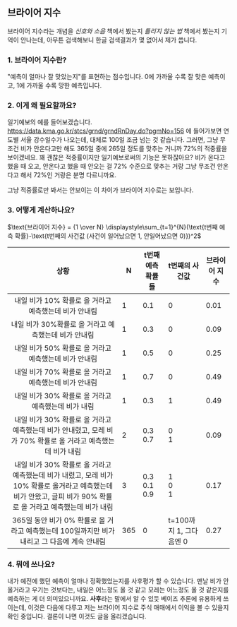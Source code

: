 ## 브라이어 지수

브라이어 지수라는 개념을 *신호와 소음* 책에서 봤는지 *틀리지 않는 법* 책에서 봤는지 기억이 안나는데, 아무튼 검색해보니 한글 검색결과가 몇 없어서 제가 씁니다.

### 1. 브라이어 지수란?

"예측이 얼마나 잘 맞았는지"를 표현하는 점수입니다. 0에 가까울 수록 잘 맞은 예측이고, 1에 가까울 수록 망한 예측입니다. 

### 2. 이게 왜 필요할까요?

일기예보의 예를 들어보겠습니다. https://data.kma.go.kr/stcs/grnd/grndRnDay.do?pgmNo=156 에 들어가보면 연도별 서울 강수일수가 나오는데, 대체로 100일 조금 넘는 것 같습니다. 그러면, 그냥 무조건 비가 안온다고만 해도 365일 중에 265일 정도를 맞추는 거니까 72%의 적중률을 보이겠네요. 꽤 괜찮은 적중률이지만 일기예보로써의 기능은 못하잖아요? 비가 온다고 했을 때 오고, 안온다고 했을 때 안오는 걸 72% 수준으로 맞추는 거랑 그냥 무조건 안온다고 해서 72%인 거랑은 분명 다르니까요. 

그냥 적중률로만 봐서는 안보이는 이 차이가 브라이어 지수로는 보입니다.

### 3. 어떻게 계산하나요?

$\text{브라이어 지수} = {1 \over N} \displaystyle\sum_{t=1}^{N}(\text{t번째 예측 확률}-\text{t번째의 사건값 (사건이 일어났으면 1, 안일어났으면 0)})^2$

| 상황                                                                                                 | N   | t번째 예측 확률들          | t번째의 사건값          | 브라이어 지수 |
|:--------------------------------------------------------------------------------------------------:| --- | ------------------- | ----------------- | ------- |
| 내일 비가 10% 확률로 올 거라고 예측했는데 비가 안내림                                                                   | 1   | 0.1                 | 0                 | 0.01    |
| 내일 비가 30%확률로 올 거라고 예측했는데 비가 안내림                                                                    | 1   | 0.3                 | 0                 | 0.09    |
| 내일 비가 50% 확률로 올 거라고 예측했는데 비가 안내림                                                                   | 1   | 0.5                 | 0                 | 0.25    |
| 내일 비가 70% 확률로 올 거라고 예측했는데 비가 안내림                                                                   | 1   | 0.7                 | 0                 | 0.49    |
| 내일 비가 30% 확률로 올 거라고 예측했는데 비가 내림                                                                    | 1   | 0.3                 | 1                 | 0.49    |
| 내일 비가 30% 확률로 올 거라고 예측했는데 비가 안내렸고, 모레 비가 70% 확률로 올 거라고 예측했는데 비가 내림                                 | 2   | 0.3<br/>0.7         | 0<br/>1           | 0.09    |
| 내일 비가 30% 확률로 올 거라고 예측했는데 비가 내렸고, 모레 비가 10% 확률로 올거라고 예측했는데 비가 안왔고, 글피 비가 90% 확률로 올 거라고 예측했는데 비가 내림 | 3   | 0.3<br/>0.1<br/>0.9 | 1<br/>0<br/>1     | 0.17    |
| 365일 동안 비가 0% 확률로 올 거라고 예측했는데 100일까지만 비가 내리고 그 다음에 계속 안내림                                          | 365 | 0                   | t=100까지 1, 그다음엔 0 | 0.27    |

### 4. 뭐에 쓰나요?

내가 예전에 했던 예측이 얼마나 정확했었는지를 사후평가 할 수 있습니다. 맨날 비가 안올거라고 우기는 것보다는, 내일은 어느정도 올 것 같고 모레는 어느정도 올 것 같은지를 예측하는 게 더 의미있으니까요. **사후**라는 말에서 알 수 있듯 베이즈 추론에 유용하게 쓰이는데, 이것은 다음에 다루고 저는 브라이어 지수로 주식 매매에서 이익을 볼 수 있을지 확인 중입니다. 결론이 나면 이것도 글을 올리겠습니다.
